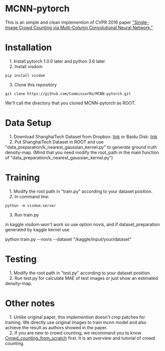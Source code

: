 # MCNN-pytorch
This is an simple and clean implemention of CVPR 2016 paper ["Single-Image Crowd Counting via Multi-Column Convolutional Neural Network."](http://www.cv-foundation.org/openaccess/content_cvpr_2016/papers/Zhang_Single-Image_Crowd_Counting_CVPR_2016_paper.pdf)  
# Installation
&emsp;1. Install pytorch 1.0.0 later and python 3.6 later  
&emsp;2. Install visdom  
```pip
pip install visdom
```
&emsp;3. Clone this repository  
```git
git clone https://github.com/CommissarMa/MCNN-pytorch.git
```
We'll call the directory that you cloned MCNN-pytorch as ROOT.
# Data Setup
&emsp;1. Download ShanghaiTech Dataset from
Dropbox: [link](https://www.dropbox.com/s/fipgjqxl7uj8hd5/ShanghaiTech.zip?dl=0) or Baidu Disk: [link](http://pan.baidu.com/s/1nuAYslz)  
&emsp;2. Put ShanghaiTech Dataset in ROOT and use "data_preparation/k_nearest_gaussian_kernel.py" to generate ground truth density-map. (Mind that you need modify the root_path in the main function of "data_preparation/k_nearest_gaussian_kernel.py")  
# Training
&emsp;1. Modify the root path in "train.py" according to your dataset position.   
&emsp;2. In command line:
```
python -m visdom.server

```  
&emsp;3. Run train.py

in kaggle visdom won't work so use option novis, and if dataset_preparation generated by kaggle kernel use

python train.py --novis --dataset "/kaggle/input/your/dataset"

# Testing
&emsp;1. Modify the root path in "test.py" according to your dataset position.  
&emsp;2. Run test.py for calculate MAE of test images or just show an estimated density-map.  
# Other notes
&emsp;1. Unlike original paper, this implemention doesn't crop patches for training. We directly use original images to train mcnn model and also achieve the result as authors showed in the paper.  
&emsp;2. If you are new to crowd counting, we recommand you to know [Crowd_counting_from_scratch](https://github.com/CommissarMa/Crowd_counting_from_scratch) first. It is an overview and tutorial of crowd counting.
